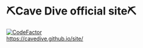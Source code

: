 # ⛏️Cave Dive official site⛏️
[![CodeFactor](https://www.codefactor.io/repository/github/cavedive/site/badge)](https://www.codefactor.io/repository/github/cavedive/site)
<br>
https://cavedive.github.io/site/

